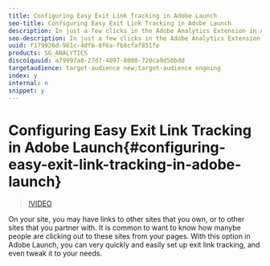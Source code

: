 ```yaml
---
title: Configuring Easy Exit Link Tracking in Adobe Launch
seo-title: Configuring Easy Exit Link Tracking in Adobe Launch
description: In just a few clicks in the Adobe Analytics Extension in Adobe Launch, you can start tracking exit links on your site (links that lead off of your site to another site). This video shows you how to set it up.
seo-description: In just a few clicks in the Adobe Analytics Extension in Adobe Launch, you can start tracking exit links on your site (links that lead off of your site to another site). This video shows you how to set it up.
uuid: f179926d-981c-4df6-8f6a-fb8cfaf851fe
products: SG_ANALYTICS
discoiquuid: a79997a8-27d7-4897-8080-720ca9d50bdd
targetaudience: target-audience new;target-audience ongoing
index: y
internal: n
snippet: y
---
```


# Configuring Easy Exit Link Tracking in Adobe Launch{#configuring-easy-exit-link-tracking-in-adobe-launch}

>[!VIDEO](https://video.tv.adobe.com/v/25763/?quality=12)

On your site, you may have links to other sites that you own, or to other sites that you partner with. It is common to want to know how manybe people are clicking out to these sites from your pages. With this option in Adobe Launch, you can very quickly and easily set up exit link tracking, and even tweak it to your needs.
